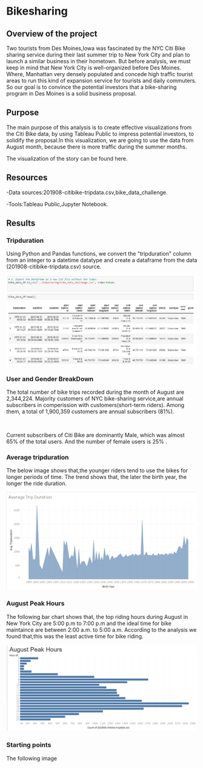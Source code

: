 # Bikesharing

## Overview of the project

Two tourists from Des Moines,Iowa was fascinated by the NYC Citi Bike sharing service during their last summer trip to New York City and plan to launch a similar business in their hometown. But before analysis, we must keep in mind that New York City is well-organized before Des Moines. Where, Manhattan very densely populated and concede high traffic tourist areas to run this kind of expansion service for tourists and daily commuters. So our goal is to convince the potential investors that a bike-sharing program in Des Moines is a solid business proposal.

## Purpose

The main purpose of this analysis is to create effective visualizations from the Citi Bike data, by using Tableau Public to impress potential investors, to solidify the proposal.In this visualization, we are going to use the data from August month, because there is more traffic during the summer months.

The visualization of the story can be found here.

## Resources

-Data sources:201908-citibike-tripdata.csv,bike_data_challenge.

-Tools:Tableau Public,Jupyter Notebook.

## Results

### Tripduration

Using Python and Pandas functions, we convert the "tripduration" column from an integer to a datetime datatype and create a dataframe from the data (201908-citibike-tripdata.csv) source.

![](https://github.com/akthersr/bikesharing/blob/main/tripduration.png)


### User and Gender BreakDown

The total number of bike trips recorded during the month of August are 2,344,224. Majority customers of NYC bike-sharing service,are annual subscribers in comperission with customers(short-term riders). Among them, a total of 1,900,359 customers are annual subscribers (81%).

![]()  ![]()

Current subscribers of Citi Bike are dominantly Male, which was almost 65% of the total users. And the number of female users is 25% .

### Average tripduration

The below image shows that,the younger riders tend to use the bikes for longer periods of time. The trend shows that, the later the birth year, the longer the ride duration.  

![](https://github.com/akthersr/bikesharing/blob/main/average%20trip%20duration.png)

### August Peak Hours

The following bar chart shows that, the top riding hours during August in New York City are 5:00 p.m to 7:00 p.m and the ideal time for bike maintaince are between 
2:00 a.m. to 5:00 a.m. According to the analysis we found that,this was the least active time for bike riding.

![](https://github.com/akthersr/bikesharing/blob/main/august%20pick%20.png)

### Starting points

The following image
